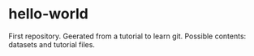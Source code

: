 # hello-world
First repository. Geerated from a tutorial to learn git.
Possible contents: datasets and tutorial files.
